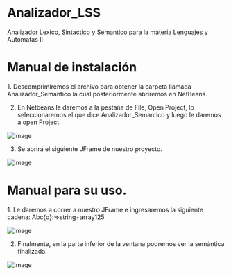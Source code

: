# Analizador_LSS
Analizador Lexico, Sintactico y Semantico para la materia Lenguajes y Automatas II

<h1>Manual de instalación</h1>
1. Descomprimiremos el archivo para obtener la carpeta llamada
Analizador_Semantico la cual posteriormente abriremos en NetBeans.

2. En Netbeans le daremos a la pestaña de File, Open Project, lo seleccionaremos el
que dice Analizador_Semantico y luego le daremos a open Project.

![image](https://github.com/user-attachments/assets/e8248656-48b8-4274-9847-75b31194d56f)

3. Se abrirá el siguiente JFrame de nuestro proyecto.
   
![image](https://github.com/user-attachments/assets/b6366916-49d3-47fd-b848-637b5522bd30)

<h1>Manual para su uso.</h1>
1. Le daremos a correr a nuestro JFrame e ingresaremos la siguiente cadena:
 Abc{o}:=>string+array125
 
![image](https://github.com/user-attachments/assets/844b9f1d-6e92-4b60-9872-b1ca202716cd)

2. Finalmente, en la parte inferior de la ventana podremos ver la semántica finalizada.
   
![image](https://github.com/user-attachments/assets/2ab6ead8-4ad9-4d6b-a8ea-ce310b952dbc)
